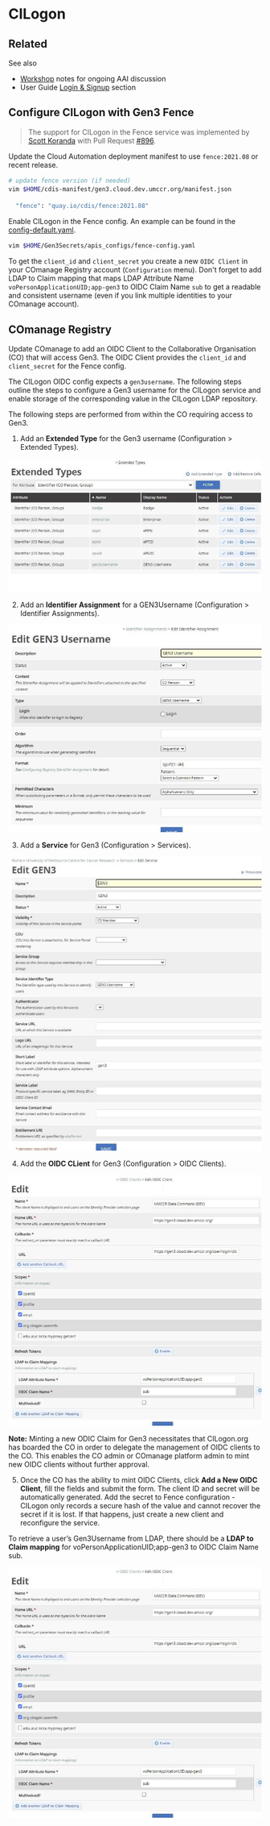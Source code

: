 # CILogon

## Related

See also

- [Workshop](../workshop) notes for ongoing AAI discussion
- User Guide [Login & Signup](../user-guide/login-signup.md) section

## Configure CILogon with Gen3 Fence

> The support for CILogon in the Fence service was implemented by [Scott Koranda](https://github.com/skoranda) with Pull Request [#896](https://github.com/uc-cdis/fence/pull/896).

Update the Cloud Automation deployment manifest to use `fence:2021.08` or recent release.

```bash
# update fence version (if needed)
vim $HOME/cdis-manifest/gen3.cloud.dev.umccr.org/manifest.json

  "fence": "quay.io/cdis/fence:2021.08"
```

Enable CILogon in the Fence config. An example can be found in the [config-default.yaml](https://github.com/uc-cdis/fence/blob/master/fence/config-default.yaml).
```bash
vim $HOME/Gen3Secrets/apis_configs/fence-config.yaml
```

To get the `client_id` and `client_secret` you create a new `OIDC Client` in your COmanage Registry account (`Configuration` menu). Don't forget to add LDAP to Claim mapping that maps LDAP Attribute Name `voPersonApplicationUID;app-gen3` to OIDC Claim Name `sub` to get a readable and consistent username (even if you link multiple identities to your COmanage account).

## COmanage Registry

Update COmanage to add an OIDC Client to the Collaborative Organisation (CO) that will access Gen3. The OIDC Client provides the `client_id` and `client_secret` for the Fence config.

The CILogon OIDC config expects a `gen3username`. The following steps outline the steps to configure a Gen3 username for the CILogon service and enable storage of the corresponding value in the CILogon LDAP repository.

The following steps are performed from within the CO requiring access to Gen3.
1) Add an **Extended Type** for the Gen3 username (Configuration > Extended Types).

<img src="./imgs/extended types.jpg"/>

2) Add an **Identifier Assignment** for a GEN3Username (Configuration > Identifier Assignments).

<img src="./imgs/identifier assignment.jpg"/>

3) Add a **Service** for Gen3 (Configuration > Services).

<img src="./imgs/services.jpg"/>

4) Add the **OIDC CLient** for Gen3 (Configuration > OIDC Clients).

<img src="./imgs/OIDC client.jpg"/>

**Note:** Minting a new ODIC Claim for Gen3 necessitates that CILogon.org has boarded the CO in order to delegate the management of OIDC clients to the CO. This enables the CO admin or COmanage platform admin to mint new OIDC clients without further approval.

5) Once the CO has the ability to mint OIDC Clients, click **Add a New OIDC Client**, fill the fields and submit the form. The client ID and secret will be automatically generated. Add the secret to Fence configuration - CILogon only records a secure hash of the value and cannot recover the secret if it is lost. If that happens, just create a new client and reconfigure the service.

To retrieve a user’s Gen3Username from LDAP, there should be a **LDAP to Claim mapping** for voPersonApplicationUID;app-gen3 to OIDC Claim Name sub.

<img src="./imgs/OIDC client.jpg"/>

